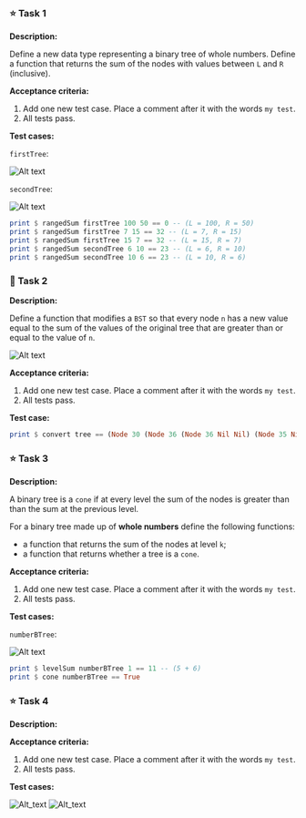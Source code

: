 ### ⭐ Task 1

**Description:**

Define a new data type representing a binary tree of whole numbers. Define a function that returns the sum of the nodes with values between `L` and `R` (inclusive).

**Acceptance criteria:**

1. Add one new test case. Place a comment after it with the words `my test`.
2. All tests pass.

**Test cases:**

`firstTree`:

![Alt text](assets/fh_task1_1.png?raw=true "fh_task1_1.png")

`secondTree`:

![Alt text](assets/fh_task1_2.png?raw=true "fh_task1_2.png")

```haskell
print $ rangedSum firstTree 100 50 == 0 -- (L = 100, R = 50)
print $ rangedSum firstTree 7 15 == 32 -- (L = 7, R = 15)
print $ rangedSum firstTree 15 7 == 32 -- (L = 15, R = 7)
print $ rangedSum secondTree 6 10 == 23 -- (L = 6, R = 10)
print $ rangedSum secondTree 10 6 == 23 -- (L = 10, R = 6)
```

### 🌟 Task 2

**Description:**

Define a function that modifies a `BST` so that every node `n` has a new value equal to the sum of the values of the original tree that are greater than or equal to the value of `n`.

![Alt text](assets/fh_task2.png?raw=true "fh_task1_2.png")

**Acceptance criteria:**

1. Add one new test case. Place a comment after it with the words `my test`.
2. All tests pass.

**Test case:**

```haskell
print $ convert tree == (Node 30 (Node 36 (Node 36 Nil Nil) (Node 35 Nil (Node 33 Nil Nil))) (Node 21 (Node 26 Nil Nil) (Node 15 Nil (Node 8 Nil Nil))))
```

### ⭐ Task 3

**Description:**

A binary tree is a `cone` if at every level the sum of the nodes is greater than than the sum at the previous level.

For a binary tree made up of **whole numbers** define the following functions:

- a function that returns the sum of the nodes at level `k`;
- a function that returns whether a tree is a `cone`.

**Acceptance criteria:**

1. Add one new test case. Place a comment after it with the words `my test`.
2. All tests pass.

**Test cases:**

`numberBTree`:

![Alt text](assets/fh_task5.png?raw=true "assets/fh_task5.png")

```haskell
print $ levelSum numberBTree 1 == 11 -- (5 + 6)
print $ cone numberBTree == True
```

### ⭐ Task 4

**Description:**


**Acceptance criteria:**

1. Add one new test case. Place a comment after it with the words `my test`.
2. All tests pass.

**Test cases:**

![Alt_text](assets/pic2.png "p2")
![Alt_text](assets/pic1.png "p1")